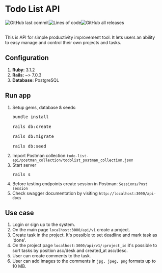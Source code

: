 # Todo List API
<div style="display: flex;">
<img alt="GitHub last commit" src="https://img.shields.io/github/last-commit/kseniia-myronenko/todo-list-api">
<img alt="Lines of code" src="https://img.shields.io/tokei/lines/github.com/kseniia-myronenko/todo-list-api">
<img alt="GitHub all releases" src="https://img.shields.io/github/downloads/kseniia-myronenko/todo-list-api/total">
</div><br>
<p>This is API for simple productivity improvement tool. It lets users an ability to easy manage and control their own projects and tasks.</p>
<h2>Configuration</h2>

<ol>
<li><b>Ruby:</b> 3.1.2</li>
<li><b>Rails:</b> ~> 7.0.3</li>
<li><b>Database:</b> PostgreSQL</li>
</ol>

<h2>Run app</h2>
<ol>
<li>Setup gems, database & seeds:</li>
<pre>
bundle install<br>
rails db:create<br>
rails db:migrate<br>
rails db:seed
</pre>
<li>Import Postman collection <code>todo-list-api/postman_collection/todolist_postman_collection.json</code></li>
<li>Start server</li>
<pre>
rails s
</pre>
<li>Before testing endpoints create session in Postman: <code>Sessions/Post session</code></li>
<li>Check swagger documentation by visiting <code>http://localhost:3000/api-docs</code></li>
</ol>
<h2>Use case</h2>
<ol>
<li>Login or sign up to the system.</li>
<li>On the main page <code>localhost:3000/api/v1</code> create a project.</li>
<li>Create task in the project. It's possible to set deadline and mark task as 'done'.</li>
<li>On the project page <code>localhost:3000/api/v1/:project_id</code> it's possible to sort tasks by position asc/desk and created_at asc/desc.</li>
<li>User can create comments to the task.</li>
<li>User can add images to the comments in <code>jpg, jpeg, png</code> formats up to 10 MB.</li>
</ol>
